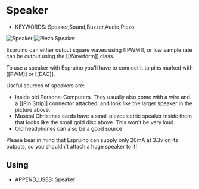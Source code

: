 <!--- Copyright (c) 2013 Gordon Williams, Pur3 Ltd. See the file LICENSE for copying permission. -->
Speaker
=======

* KEYWORDS: Speaker,Sound,Buzzer,Audio,Piezo

![Speaker](speaker.jpg)
![Piezo Speaker](piezo.jpg)

Espruino can either output square waves using [[PWM]], or low sample rate can be output using the [[Waveform]] class.

To use a speaker with Espruino you'll have to connect it to pins marked with [[PWM]] or [[DAC]].

Useful sources of speakers are:

* Inside old Personal Computers. They usually also come with a wire and a [[Pin Strip]] connector attached, and look like the larger speaker in the picture above.
* Musical Christmas cards have a small piezoelectric speaker inside them that looks like the small gold disc above. This won't be very loud.
* Old headphones can also be a good source

Please bear in mind that Espruino can supply only 20mA at 3.3v on its outputs, so you shouldn't attach a huge speaker to it!


Using 
-----

* APPEND_USES: Speaker
